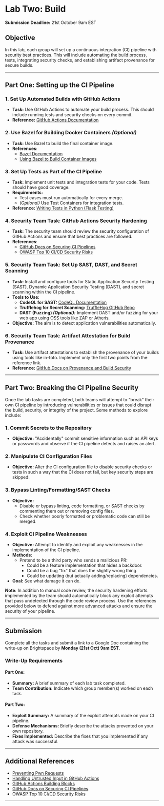 # Lab Two: Build

**Submission Deadline:** 21st October 9am EST

## Objective

In this lab, each group will set up a continuous integration (CI) pipeline with security best practices. This will include automating the build process, tests, integrating security checks, and establishing artifact provenance for secure builds.

---

## Part One: Setting up the CI Pipeline

### 1. Set Up Automated Builds with GitHub Actions

- **Task:** Use GitHub Actions to automate your build process. This should include running tests and security checks on every commit.
- **Reference:** [GitHub Actions Documentation](https://docs.github.com/en/actions)

### 2. Use Bazel for Building Docker Containers *(Optional)*

- **Task:** Use Bazel to build the final container image.
- **References:**
  - [Bazel Documentation](https://bazel.build/)
  - [Using Bazel to Build Container Images](https://docs.bazel.build/versions/main/tutorial/container.html)

### 3. Set Up Tests as Part of the CI Pipeline

- **Task:** Implement unit tests and integration tests for your code. Tests should have good coverage.
- **Requirements:**
  - Test cases must run automatically for every merge.
  - *(Optional)* Use Test Containers for integration tests.
- **Reference:** [Writing Tests in Python (Flask Testing)](https://flask.palletsprojects.com/en/2.0.x/testing/)

### 4. Security Team Task: GitHub Actions Security Hardening

- **Task:** The security team should review the security configuration of GitHub Actions and ensure that best practices are followed.
- **References:**
  - [GitHub Docs on Securing CI Pipelines](https://docs.github.com/en/actions/learn-github-actions/security-hardening-for-github-actions)
  - [OWASP Top 10 CI/CD Security Risks](https://owasp.org/www-project-top-10-ci-cd-security-risks/)

### 5. Security Team Task: Set Up SAST, DAST, and Secret Scanning

- **Task:** Install and configure tools for Static Application Security Testing (SAST), Dynamic Application Security Testing (DAST), and secret scanning within the CI pipeline.
- **Tools to Use:**
  - **CodeQL for SAST:** [CodeQL Documentation](https://codeql.github.com/docs/)
  - **Trufflehog for Secret Scanning:** [TruffleHog GitHub Repo](https://github.com/trufflesecurity/trufflehog)
  - **DAST (Fuzzing) *(Optional):*** Implement DAST and/or fuzzing for your web app using OSS tools like ZAP or Atheris.
- **Objective:** The aim is to detect application vulnerabilities automatically.

### 6. Security Team Task: Artifact Attestation for Build Provenance

- **Task:** Use artifact attestations to establish the provenance of your builds using tools like in-toto. Implement only the first two points from the reference link.
- **Reference:** [GitHub Docs on Provenance and Build Security](https://docs.github.com/en/code-security/supply-chain-security/understanding-the-software-supply-chain/attesting-to-a-build)

---

## Part Two: Breaking the CI Pipeline Security

Once the lab tasks are completed, both teams will attempt to "break" their own CI pipeline by introducing vulnerabilities or issues that could disrupt the build, security, or integrity of the project. Some methods to explore include:

### 1. Commit Secrets to the Repository

- **Objective:** "Accidentally" commit sensitive information such as API keys or passwords and observe if the CI pipeline detects and raises an alert.

### 2. Manipulate CI Configuration Files

- **Objective:** Alter the CI configuration file to disable security checks or tests in such a way that the CI does not fail, but key security steps are skipped.

### 3. Bypass Linting/Formatting/SAST Checks

- **Objective:**
  - Disable or bypass linting, code formatting, or SAST checks by commenting them out or removing config files.
  - Check whether poorly formatted or problematic code can still be merged.

### 4. Exploit CI Pipeline Weaknesses

- **Objective:** Attempt to identify and exploit any weaknesses in the implementation of the CI pipeline.
- **Methods:**
  - Pretend to be a third party who sends a malicious PR:
    - Could be a feature implementation that hides a backdoor.
    - Could be a bug "fix" that does the slightly wrong thing.
    - Could be updating (but actually adding/replacing) dependencies.
- **Goal:** See what damage it can do.

**Note:** In addition to manual code review, the security hardening efforts implemented by the team should automatically block any exploit attempts that pass undetected through the code review process. Use the references provided below to defend against more advanced attacks and ensure the security of your pipeline.

---

## Submission

Complete all the tasks and submit a link to a Google Doc containing the write-up on Brightspace by **Monday (21st Oct) 9am EST**.

### Write-Up Requirements

#### Part One:

- **Summary:** A brief summary of each lab task completed.
- **Team Contribution:** Indicate which group member(s) worked on each task.

#### Part Two:

- **Exploit Summary:** A summary of the exploit attempts made on your CI pipeline.
- **Defense Mechanisms:** Briefly describe the attacks prevented on your own repository.
- **Fixes Implemented:** Describe the fixes that you implemented if any attack was successful.

---

## Additional References

- [Preventing Pwn Requests](https://securitylab.github.com/resources/github-actions-preventing-pwn-requests/)
- [Handling Untrusted Input in GitHub Actions](https://securitylab.github.com/resources/github-actions-untrusted-input/)
- [GitHub Actions Building Blocks](https://securitylab.github.com/resources/github-actions-building-blocks/)
- [GitHub Docs on Securing CI Pipelines](https://docs.github.com/en/actions/learn-github-actions/security-hardening-for-github-actions)
- [OWASP Top 10 CI/CD Security Risks](https://owasp.org/www-project-top-10-ci-cd-security-risks/)

---